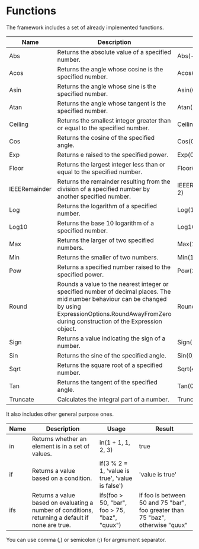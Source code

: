 # Functions

The framework includes a set of already implemented functions.

| Name		         | Description	                                                                                                                                                                                                     | Usage	               | Result |
|----------------|------------------------------------------------------------------------------------------------------------------------------------------------------------------------------------------------------------------|----------------------|--------|
| Abs		          | Returns the absolute value of a specified number.	                                                                                                                                                               | Abs(-1)	             | 1M     |
| Acos		         | Returns the angle whose cosine is the specified number.	                                                                                                                                                         | Acos(1)	             | 0d     |
| Asin		         | Returns the angle whose sine is the specified number.	                                                                                                                                                           | Asin(0)	             | 0d     |
| Atan		         | Returns the angle whose tangent is the specified number.	                                                                                                                                                        | Atan(0)	             | 0d     |
| Ceiling	       | Returns the smallest integer greater than or equal to the specified number.	                                                                                                                                     | Ceiling(1.5)	        | 2d     |
| Cos		          | Returns the cosine of the specified angle.	                                                                                                                                                                      | Cos(0)	              | 1d     |
| Exp		          | Returns e raised to the specified power.	                                                                                                                                                                        | Exp(0)	              | 1d     |
| Floor		        | Returns the largest integer less than or equal to the specified number.	                                                                                                                                         | Floor(1.5)	          | 1d     |
| IEEERemainder	 | Returns the remainder resulting from the division of a specified number by another specified number.	                                                                                                            | IEEERemainder(3, 2)	 | -1d    |
| Log		          | Returns the logarithm of a specified number.	                                                                                                                                                                    | Log(1, 10)	          | 0d     |
| Log10		        | Returns the base 10 logarithm of a specified number.	                                                                                                                                                            | Log10(1)	            | 0d     |
| Max		          | Returns the larger of two specified numbers.	                                                                                                                                                                    | Max(1, 2)	           | 2      |
| Min		          | Returns the smaller of two numbers.	                                                                                                                                                                             | Min(1, 2)	           | 1      |
| Pow		          | Returns a specified number raised to the specified power.	                                                                                                                                                       | Pow(3, 2)	           | 9d     |
| Round		        | Rounds a value to the nearest integer or specified number of decimal places. The mid number behaviour can be changed by using ExpressionOptions.RoundAwayFromZero during construction of the Expression object.	 | Round(3.222, 2)	     | 3.22d  |
| Sign		         | Returns a value indicating the sign of a number.	                                                                                                                                                                | Sign(-10)	           | -1     |
| Sin		          | Returns the sine of the specified angle.	                                                                                                                                                                        | Sin(0)	              | 0d     |
| Sqrt		         | Returns the square root of a specified number.	                                                                                                                                                                  | Sqrt(4)	             | 2d     |
| Tan		          | Returns the tangent of the specified angle.	                                                                                                                                                                     | Tan(0)	              | 0d     |
| Truncate	      | Calculates the integral part of a number.	                                                                                                                                                                       | Truncate(1.7)	       | 1      |

It also includes other general purpose ones.

| Name		 | Description	                                                                                      | Usage	                                            | Result                                                                         |
|--------|---------------------------------------------------------------------------------------------------|---------------------------------------------------|--------------------------------------------------------------------------------|
| in	    | Returns whether an element is in a set of values.	                                                | in(1 + 1, 1, 2, 3)	                               | true                                                                           |
| if	    | Returns a value based on a condition.	                                                            | if(3 % 2 = 1, 'value is true', 'value is false')	 | 'value is true'                                                                |
| ifs    | Returns a value based on evaluating a number of conditions, returning a default if none are true. | ifs(foo > 50, "bar", foo > 75, "baz", "quux")     | if foo is between 50 and 75 "bar", foo greater than 75 "baz", otherwise "quux" |  

You can use comma (,) or semicolon (;) for argmument separator.